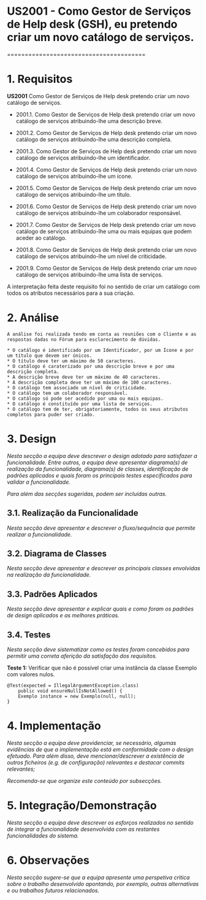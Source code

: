# US2001 - Como Gestor de Serviços de Help desk (GSH), eu pretendo criar um novo catálogo de serviços.
=======================================


# 1. Requisitos

**US2001** Como Gestor de Serviços de Help desk pretendo criar um novo catálogo de serviços.

- 2001.1. Como Gestor de Serviços de Help desk pretendo criar um novo catálogo de serviços atribuindo-lhe uma descrição breve.

- 2001.2. Como Gestor de Serviços de Help desk pretendo criar um novo catálogo de serviços atribuindo-lhe uma descrição completa.

- 2001.3. Como Gestor de Serviços de Help desk pretendo criar um novo catálogo de serviços atribuindo-lhe um identificador.

- 2001.4. Como Gestor de Serviços de Help desk pretendo criar um novo catálogo de serviços atribuindo-lhe um ícone.

- 2001.5. Como Gestor de Serviços de Help desk pretendo criar um novo catálogo de serviços atribuindo-lhe um título.

- 2001.6. Como Gestor de Serviços de Help desk pretendo criar um novo catálogo de serviços atribuindo-lhe um colaborador responsável.

- 2001.7. Como Gestor de Serviços de Help desk pretendo criar um novo catálogo de serviços atribuindo-lhe uma ou mais equipas que podem aceder ao catálogo.

- 2001.8. Como Gestor de Serviços de Help desk pretendo criar um novo catálogo de serviços atribuindo-lhe um nível de criticidade.

- 2001.9. Como Gestor de Serviços de Help desk pretendo criar um novo catálogo de serviços atribuindo-lhe uma lista de serviços.


A interpretação feita deste requisito foi no sentido de criar um catálogo com todos os atributos necessários para a sua criação.

# 2. Análise

	A análise foi realizada tendo em conta as reuniões com o Cliente e as respostas dadas no Fórum para esclarecimento de dúvidas.

	* O catálogo é identificado por um Identificador, por um Ícone e por um título que devem ser únicos.
	* O título deve ter um máximo de 50 caracteres.
	* O catálogo é caraterizado por uma descrição breve e por uma descrição completa.
	* A descrição breve deve ter um máximo de 40 caracteres.
	* A descrição completa deve ter um máximo de 100 caracteres.
	* O catálogo tem associado um nível de criticidade.
	* O catálogo tem um colaborador responsável.
	* O catálogo só pode ser acedido por uma ou mais equipas.
	* O catálogo é constituído por uma lista de serviços.
	* O catálogo tem de ter, obrigatoriamente, todos os seus atributos completos para puder ser criado.


# 3. Design

*Nesta secção a equipa deve descrever o design adotado para satisfazer a funcionalidade. Entre outros, a equipa deve apresentar diagrama(s) de realização da funcionalidade, diagrama(s) de classes, identificação de padrões aplicados e quais foram os principais testes especificados para validar a funcionalidade.*

*Para além das secções sugeridas, podem ser incluídas outras.*

## 3.1. Realização da Funcionalidade

*Nesta secção deve apresentar e descrever o fluxo/sequência que permite realizar a funcionalidade.*

## 3.2. Diagrama de Classes

*Nesta secção deve apresentar e descrever as principais classes envolvidas na realização da funcionalidade.*

## 3.3. Padrões Aplicados

*Nesta secção deve apresentar e explicar quais e como foram os padrões de design aplicados e as melhores práticas.*

## 3.4. Testes 
*Nesta secção deve sistematizar como os testes foram concebidos para permitir uma correta aferição da satisfação dos requisitos.*

**Teste 1:** Verificar que não é possível criar uma instância da classe Exemplo com valores nulos.

	@Test(expected = IllegalArgumentException.class)
		public void ensureNullIsNotAllowed() {
		Exemplo instance = new Exemplo(null, null);
	}

# 4. Implementação

*Nesta secção a equipa deve providenciar, se necessário, algumas evidências de que a implementação está em conformidade com o design efetuado. Para além disso, deve mencionar/descrever a existência de outros ficheiros (e.g. de configuração) relevantes e destacar commits relevantes;*

*Recomenda-se que organize este conteúdo por subsecções.*

# 5. Integração/Demonstração

*Nesta secção a equipa deve descrever os esforços realizados no sentido de integrar a funcionalidade desenvolvida com as restantes funcionalidades do sistema.*

# 6. Observações

*Nesta secção sugere-se que a equipa apresente uma perspetiva critica sobre o trabalho desenvolvido apontando, por exemplo, outras alternativas e ou trabalhos futuros relacionados.*



